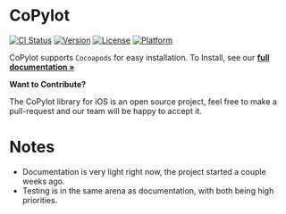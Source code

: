 # CoPylot

[![CI Status](http://img.shields.io/travis/copylot/copylot-ios.svg?style=flat)](https://travis-ci.org/copylot/copylot-ios)
[![Version](https://img.shields.io/cocoapods/v/CoPylot.svg?style=flat)](http://cocoapods.org/pods/CoPylot)
[![License](https://img.shields.io/cocoapods/l/CoPylot.svg?style=flat)](http://cocoapods.org/pods/CoPylot)
[![Platform](https://img.shields.io/cocoapods/p/CoPylot.svg?style=flat)](http://cocoapods.org/pods/CoPylot)

CoPylot supports `Cocoapods` for easy installation. 
To Install, see our **[full documentation »](https://docs.copylot.io)**


**Want to Contribute?**

The CoPylot library for iOS is an open source project, 
feel free to make a pull-request and our team will be happy to accept it.

# Notes

- Documentation is very light right now, the project started a couple weeks ago.
- Testing is in the same arena as documentation, with both being high priorities.